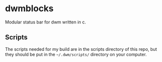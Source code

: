 # dwmblocks
Modular status bar for dwm written in c.

## Scripts

The scripts needed for my build are in the scripts directory of this repo, but they should be put in the `~/.dwm/scripts/` directory on your computer.